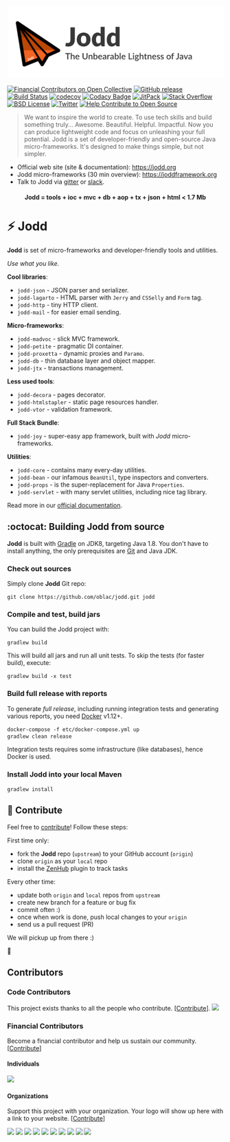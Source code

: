![](jodd-github-logo.png)
<br>

[![Financial Contributors on Open Collective](https://opencollective.com/jodd/all/badge.svg?label=financial+contributors)](https://opencollective.com/jodd) [![GitHub release](https://img.shields.io/github/release/oblac/jodd.svg)](https://jodd.org)
[![Build Status](https://img.shields.io/travis/oblac/jodd.svg)](https://travis-ci.org/oblac/jodd)
[![codecov](https://codecov.io/gh/oblac/jodd/branch/master/graph/badge.svg)](https://codecov.io/gh/oblac/jodd)
[![Codacy Badge](https://api.codacy.com/project/badge/Grade/0ce3a0ae3667441fbbd261f6c9e043b0)](https://www.codacy.com/app/igo_rs/jodd)
[![JitPack](https://jitpack.io/v/oblac/jodd.svg)](https://jitpack.io/#oblac/jodd)
[![Stack Overflow](https://img.shields.io/badge/stack%20overflow-jodd-4183C4.svg)](https://stackoverflow.com/questions/tagged/jodd)
[![BSD License](https://img.shields.io/badge/license-BSD--2--Clause-blue.svg)](https://jodd.org/license.html)
[![Twitter](https://img.shields.io/twitter/url/https/github.com/oblac/jodd.svg?style=social)](https://twitter.com/intent/tweet?text=Hey,@joddorg%20is%20cool!&url=%5Bobject%20Object%5D)
[![Help Contribute to Open Source](https://www.codetriage.com/oblac/jodd/badges/users.svg)](https://www.codetriage.com/oblac/jodd)


> We want to inspire the world to create. To use tech skills and build something truly... Awesome. Beautiful. Helpful. Impactful. Now you can produce lightweight code and focus on unleashing your full potential. Jodd is a set of developer-friendly and open-source Java micro-frameworks. It's designed to make things simple, but not simpler.

+ Official web site (site & documentation): https://jodd.org
+ Jodd micro-frameworks (30 min overview): https://joddframework.org
+ Talk to Jodd via [gitter](https://gitter.im/oblac/jodd) or [slack](https://jodd.slack.com).

<h4 align="center">Jodd = tools + ioc + mvc + db + aop + tx + json + html < 1.7 Mb</h4>

# :zap: Jodd

**Jodd** is set of micro-frameworks and developer-friendly tools and utilities.

_Use what you like._

**Cool libraries**:

+ `jodd-json` - JSON parser and serializer.
+ `jodd-lagarto` - HTML parser with `Jerry` and `CSSelly` and `Form` tag.
+ `jodd-http` - tiny HTTP client.
+ `jodd-mail` - for easier email sending.

**Micro-frameworks**:

+ `jodd-madvoc` - slick MVC framework.
+ `jodd-petite` - pragmatic DI container.
+ `jodd-proxetta` - dynamic proxies and `Paramo`.
+ `jodd-db` - thin database layer and object mapper.
+ `jodd-jtx` - transactions management.

**Less used tools**:

+ `jodd-decora` - pages decorator.
+ `jodd-htmlstapler` - static page resources handler.
+ `jodd-vtor` - validation framework.

**Full Stack Bundle**:

+ `jodd-joy` - super-easy app framework, built with *Jodd* micro-frameworks.

**Utilities**:

+ `jodd-core` - contains many every-day utilities.
+ `jodd-bean` - our infamous `BeanUtil`, type inspectors and converters.
+ `jodd-props` - is the super-replacement for Java `Properties`.
+ `jodd-servlet` - with many servlet utilities, including nice tag library.

Read more in our [official documentation](http://jodd.org/doc).

## :octocat: Building Jodd from source

**Jodd** is built with [Gradle](http://gradle.org/) on JDK8,
targeting Java 1.8. You don't have to install anything,
the only prerequisites are [Git](http://help.github.com/set-up-git-redirect)
and Java JDK.

### Check out sources

Simply clone **Jodd** Git repo:

    git clone https://github.com/oblac/jodd.git jodd

### Compile and test, build jars

You can build the Jodd project with:

    gradlew build

This will build all jars and run all unit tests.
To skip the tests (for faster build), execute:

    gradlew build -x test

### Build full release with reports

To generate _full release_, including running integration tests and generating various reports,
you need [Docker](https://www.docker.com/) v1.12+.

	docker-compose -f etc/docker-compose.yml up
    gradlew clean release

Integration tests requires some infrastructure (like databases), hence Docker is
used.

### Install Jodd into your local Maven

    gradlew install

## :gift_heart: Contribute

Feel free to [contribute](CONTRIBUTING.md)! Follow these steps:

First time only:

+ fork the **Jodd** repo (`upstream`) to your GitHub account (`origin`)
+ clone `origin` as your `local` repo
+ install the [ZenHub](https://www.zenhub.com) plugin to track tasks

Every other time:

+ update both `origin` and `local` repos from `upstream`
+ create new branch for a feature or bug fix
+ commit often :)
+ once when work is done, push local changes to your `origin`
+ send us a pull request (PR)

We will pickup up from there :)

:rocket:

## Contributors

### Code Contributors

This project exists thanks to all the people who contribute. [[Contribute](CONTRIBUTING.md)].
<a href="https://github.com/oblac/jodd/graphs/contributors"><img src="https://opencollective.com/jodd/contributors.svg?width=890&button=false" /></a>

### Financial Contributors

Become a financial contributor and help us sustain our community. [[Contribute](https://opencollective.com/jodd/contribute)]

#### Individuals

<a href="https://opencollective.com/jodd"><img src="https://opencollective.com/jodd/individuals.svg?width=890"></a>

#### Organizations

Support this project with your organization. Your logo will show up here with a link to your website. [[Contribute](https://opencollective.com/jodd/contribute)]

<a href="https://opencollective.com/jodd/organization/0/website"><img src="https://opencollective.com/jodd/organization/0/avatar.svg"></a>
<a href="https://opencollective.com/jodd/organization/1/website"><img src="https://opencollective.com/jodd/organization/1/avatar.svg"></a>
<a href="https://opencollective.com/jodd/organization/2/website"><img src="https://opencollective.com/jodd/organization/2/avatar.svg"></a>
<a href="https://opencollective.com/jodd/organization/3/website"><img src="https://opencollective.com/jodd/organization/3/avatar.svg"></a>
<a href="https://opencollective.com/jodd/organization/4/website"><img src="https://opencollective.com/jodd/organization/4/avatar.svg"></a>
<a href="https://opencollective.com/jodd/organization/5/website"><img src="https://opencollective.com/jodd/organization/5/avatar.svg"></a>
<a href="https://opencollective.com/jodd/organization/6/website"><img src="https://opencollective.com/jodd/organization/6/avatar.svg"></a>
<a href="https://opencollective.com/jodd/organization/7/website"><img src="https://opencollective.com/jodd/organization/7/avatar.svg"></a>
<a href="https://opencollective.com/jodd/organization/8/website"><img src="https://opencollective.com/jodd/organization/8/avatar.svg"></a>
<a href="https://opencollective.com/jodd/organization/9/website"><img src="https://opencollective.com/jodd/organization/9/avatar.svg"></a>
